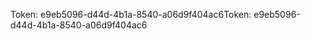 <span data-ttu-id="126fc-101">Token: e9eb5096-d44d-4b1a-8540-a06d9f404ac6</span><span class="sxs-lookup"><span data-stu-id="126fc-101">Token: e9eb5096-d44d-4b1a-8540-a06d9f404ac6</span></span>